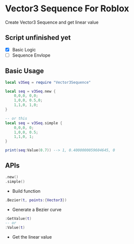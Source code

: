 # Vector3 Sequence For Roblox

Create Vector3 Sequence and get linear value

## Script unfinished yet

- [x] Basic Logic
- [ ] Sequence Envlope

## Basic Usage

```lua
local v3Seq = require "Vector3Sequence"

local seq = v3Seq.new {
    0,0,0, 0,0;
    1,0,0, 0.5,0;
    1,1,0, 1,0;
}

-- or this
local seq = v3Seq.simple {
    0,0,0, 0;
    1,0,0, 0.5;
    1,1,0, 1;
}

print(seq:Value(0.7)) --> 1, 0.4000000059604645, 0
```

## APIs

``` lua
.new()
.simple()
```

- Build function

``` lua
.Bezier(t, points:{Vector3})
```

- Generate a Bezier curve

``` lua
:GetValue(t)
-- or
:Value(t)
```

- Get the linear value
